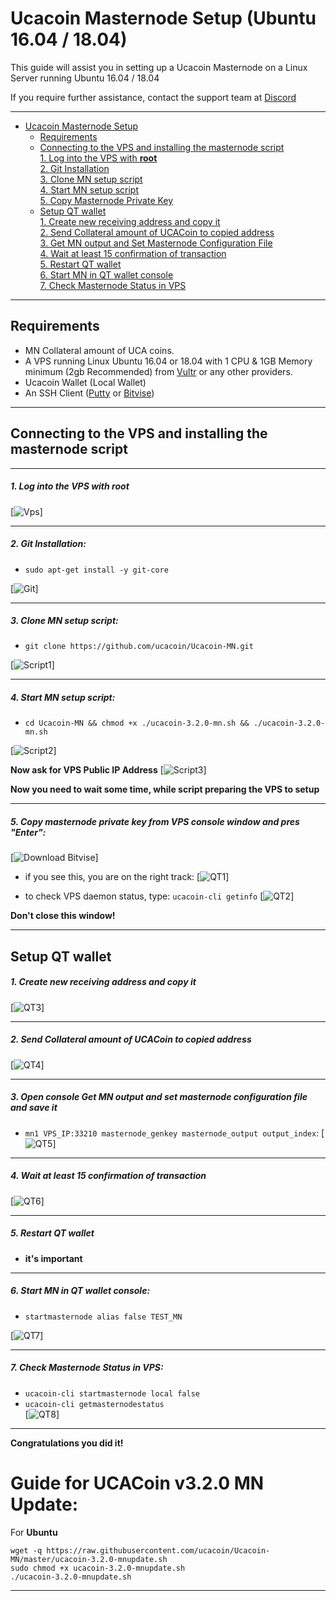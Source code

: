 # Ucacoin Masternode Setup (Ubuntu 16.04 / 18.04)
This guide will assist you in setting up a Ucacoin Masternode on a Linux Server running Ubuntu 16.04 / 18.04

If you require further assistance, contact the support team at <a href="https://discord.gg/EemcMKf" target="_blank">Discord</a>
***
- [Ucacoin Masternode Setup](#ucacoin-masternode-setup)  
  	* [Requirements](#requirements) 
  * [Connecting to the VPS and installing the masternode script](#Connecting-to-the-VPS-and-installing-the-masternode-script)  
         [1. Log into the VPS with **root**](#1-log-into-the-vps-with-root)  
         [2. Git Installation](#2-git-installation)  
         [3. Clone MN setup script](#3-clone-mn-setup-script)  
         [4. Start MN setup script](#4-start-mn-setup-script)  
         [5. Copy Masternode Private Key](#5-copy-masternode-private-key-from-vps-console-window-and-pres-enter)
  * [Setup QT wallet](#setup-qt-wallet)  
         [1. Create new receiving address and copy it](#1-create-new-receiving-address-and-copy-it)  
	 [2. Send Collateral amount of UCACoin to copied address](#2-send-collateral-amount-of-ucacoin-to-copied-address)  
	 [3. Get MN output and Set Masternode Configuration File](#3-open-console-get-mn-output-and-set-masternode-configuration-file-and-save-it)  
	 [4. Wait at least 15 confirmation of transaction](#4-wait-at-least-15-confirmation-of-transaction)  
         [5. Restart QT wallet](#5-restart-qt-wallet)  
         [6. Start MN in QT wallet console](#6-start-mn-in-qt-wallet-console)  
	 [7. Check Masternode Status in VPS](#7-check-masternode-status-in-vps)  

***
## Requirements
- MN Collateral amount of UCA coins.
- A VPS running Linux Ubuntu 16.04 or 18.04 with 1 CPU & 1GB Memory minimum (2gb Recommended) from [Vultr](https://www.vultr.com/?ref=8622028) or any other providers.
- Ucacoin Wallet (Local Wallet)
- An SSH Client (<a href="https://www.putty.org/" target="_blank">Putty</a> or <a href="https://dl.bitvise.com/BvSshClient-Inst.exe" target="_blank">Bitvise</a>)

***
## Connecting to the VPS and installing the masternode script
***
##### 1. Log into the VPS with **root**  
[![Vps](https://raw.githubusercontent.com/ucacoin/Ucacoin-MN/master/assets/1.png)]
***
##### 2. Git Installation:  
- ```sudo apt-get install -y git-core```  

[![Git](https://raw.githubusercontent.com/ucacoin/Ucacoin-MN/master/assets/2.png)]
***
##### 3. Clone MN setup script: 
- ```git clone https://github.com/ucacoin/Ucacoin-MN.git```  

[![Script1](https://raw.githubusercontent.com/ucacoin/Ucacoin-MN/master/assets/3.png)] 
***
##### 4. Start MN setup script: 
- ```cd Ucacoin-MN && chmod +x ./ucacoin-3.2.0-mn.sh && ./ucacoin-3.2.0-mn.sh```
   
[![Script2](https://raw.githubusercontent.com/ucacoin/Ucacoin-MN/master/assets/4.png)]  

**Now ask for VPS Public IP Address** 
[![Script3](https://raw.githubusercontent.com/ucacoin/Ucacoin-MN/master/assets/5.png)]

**Now you need to wait some time, while script preparing the VPS to setup**  
***
##### 5. Copy masternode private key from VPS console window and pres "Enter":
[![Download Bitvise](https://raw.githubusercontent.com/ucacoin/Ucacoin-MN/master/assets/6.png)] 

- if you see this, you are on the right track:
[![QT1](https://raw.githubusercontent.com/ucacoin/Ucacoin-MN/master/assets/7.png)]

- to check VPS daemon status, type: ```ucacoin-cli getinfo```
[![QT2](https://raw.githubusercontent.com/ucacoin/Ucacoin-MN/master/assets/8.png)]

**Don't close this window!** 
***		

## Setup QT wallet
##### 1. Create new receiving address and copy it
[![QT3](https://raw.githubusercontent.com/ucacoin/Ucacoin-MN/master/assets/9.png)] 

***
##### 2. Send Collateral amount of UCACoin to copied address
[![QT4](https://raw.githubusercontent.com/ucacoin/Ucacoin-MN/master/assets/10.png)]
***
##### 3. Open console Get MN output and set masternode configuration file and save it
- ```mn1 VPS_IP:33210 masternode_genkey masternode_output output_index```:
[![QT5](https://raw.githubusercontent.com/ucacoin/Ucacoin-MN/master/assets/11.png)]
***
##### 4. Wait at least 15 confirmation of transaction
[![QT6](https://raw.githubusercontent.com/ucacoin/Ucacoin-MN/master/assets/12.png)]
***
##### 5. Restart QT wallet  
- **it's important**
***
##### 6. Start MN in QT wallet console:
- ```startmasternode alias false TEST_MN```

[![QT7](https://raw.githubusercontent.com/ucacoin/Ucacoin-MN/master/assets/13.png)]
***
##### 7. Check Masternode Status in VPS:
- ```ucacoin-cli startmasternode local false``` 
- ```ucacoin-cli getmasternodestatus```  
[![QT8](https://raw.githubusercontent.com/ucacoin/Ucacoin-MN/master/assets/14.png)]  
***
**Сongratulations you did it!**


# Guide for UCACoin v3.2.0 MN Update:

For **Ubuntu**
```
wget -q https://raw.githubusercontent.com/ucacoin/Ucacoin-MN/master/ucacoin-3.2.0-mnupdate.sh
sudo chmod +x ucacoin-3.2.0-mnupdate.sh
./ucacoin-3.2.0-mnupdate.sh
```
***